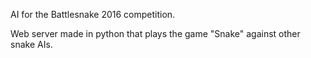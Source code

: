 AI for the Battlesnake 2016 competition.

Web server made in python that plays the game "Snake" against other snake AIs.
